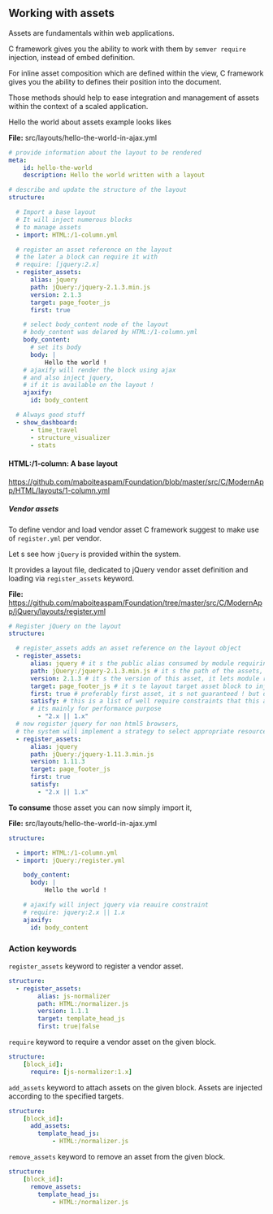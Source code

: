 ## Working with assets

Assets are fundamentals within web applications.

C framework gives you the ability
to work with them by `semver require` injection,
instead of embed definition.

For inline asset composition which are defined within the view,
C framework gives you the ability
to defines their position into the document.

Those methods should help to ease integration and management
of assets within the context of a scaled application.

Hello the world about assets example looks likes

__File:__ src/layouts/hello-the-world-in-ajax.yml

```yml
# provide information about the layout to be rendered
meta:
    id: hello-the-world
    description: Hello the world written with a layout

# describe and update the structure of the layout
structure:

  # Import a base layout
  # It will inject numerous blocks
  # to manage assets
  - import: HTML:/1-column.yml

  # register an asset reference on the layout
  # the later a block can require it with
  # require: [jquery:2.x]
  - register_assets:
      alias: jquery
      path: jQuery:/jquery-2.1.3.min.js
      version: 2.1.3
      target: page_footer_js
      first: true

    # select body_content node of the layout
    # body_content was delared by HTML:/1-column.yml
    body_content:
      # set its body
      body: |
          Hello the world !
    # ajaxify will render the block using ajax
    # and also inject jquery,
    # if it is available on the layout !
    ajaxify:
      id: body_content

  # Always good stuff
  - show_dashboard:
      - time_travel
      - structure_visualizer
      - stats
```

#### HTML:/1-column: A base layout

https://github.com/maboiteaspam/Foundation/blob/master/src/C/ModernApp/HTML/layouts/1-column.yml

##### Vendor assets

To define vendor and load vendor asset
C framework suggest to make use of `register.yml`
per vendor.

Let s see how `jQuery` is provided within the system.

It provides a layout file, dedicated to jQuery vendor asset
definition and loading via `register_assets` keyword.

__File:__ https://github.com/maboiteaspam/Foundation/tree/master/src/C/ModernApp/jQuery/layouts/register.yml

```yml
# Register jQuery on the layout
structure:

  # register_assets adds an asset reference on the layout object
  - register_assets:
      alias: jquery # it s the public alias consumed by module requiring this asset
      path: jQuery:/jquery-2.1.3.min.js # it s the path of the assets, can be array
      version: 2.1.3 # it s the version of this asset, it lets module require their own version
      target: page_footer_js # it s te layout target asset block to inject the asset into
      first: true # preferably first asset, it s not guaranteed ! but does the job so far.
      satisfy: # this is a list of well require constraints that this asset can satisfy
      # its mainly for performance purpose
        - "2.x || 1.x"
  # now register jquery for non html5 browsers,
  # the system will implement a strategy to select appropriate resource.
  - register_assets:
      alias: jquery
      path: jQuery:/jquery-1.11.3.min.js
      version: 1.11.3
      target: page_footer_js
      first: true
      satisfy:
        - "2.x || 1.x"
```

__To consume__ those asset you can now simply import it,

__File:__ src/layouts/hello-the-world-in-ajax.yml

```yml
structure:

  - import: HTML:/1-column.yml
  - import: jQuery:/register.yml

    body_content:
      body: |
          Hello the world !

    # ajaxify will inject jquery via reauire constraint
    # require: jquery:2.x || 1.x
    ajaxify:
      id: body_content

```

### Action keywords

`register_assets` keyword to register a vendor asset.

```yml
structure:
  - register_assets:
        alias: js-normalizer
        path: HTML:/normalizer.js
        version: 1.1.1
        target: template_head_js
        first: true|false
```

`require` keyword to require a vendor asset on the given block.

```yml
structure:
    [block_id]:
      require: [js-normalizer:1.x]
```


`add_assets` keyword to attach assets on the given block.
Assets are injected according to the specified targets.

```yml
structure:
    [block_id]:
      add_assets:
        template_head_js:
            - HTML:/normalizer.js
```

`remove_assets` keyword to remove an asset from the given block.

```yml
structure:
    [block_id]:
      remove_assets:
        template_head_js:
            - HTML:/normalizer.js
```